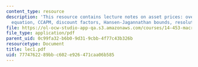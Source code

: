 ```yaml
---
content_type: resource
description: 'This resource contains lecture notes on asset prices: overview, Euler
  equation, CCAPM, discount factors, Hansen-Jagannathan bounds, resolutions, and conclusions.'
file: https://ol-ocw-studio-app-qa.s3.amazonaws.com/courses/14-453-macroeconomic-theory-iii-fall-2006/7774762289bbc602e926471caa06b585_lec1.pdf
file_type: application/pdf
parent_uid: 0c99fa32-b6b0-9d31-9cbb-4f77c43b326b
resourcetype: Document
title: lec1.pdf
uid: 77747622-89bb-c602-e926-471caa06b585
---
```

